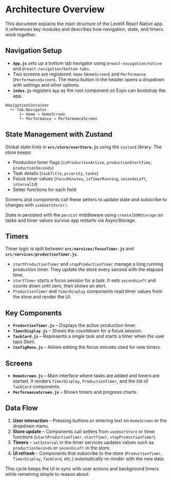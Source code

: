 # Architecture Overview

This document explains the main structure of the LevelX React Native app. It references key modules and describes how navigation, state, and timers work together.

## Navigation Setup

- **`App.js`** sets up a bottom tab navigator using `@react-navigation/native` and `@react-navigation/bottom-tabs`.
- Two screens are registered: `Home` (`HomeScreen`) and `Performance` (`PerformanceScreen`). The menu button in the header opens a dropdown with settings and other options.
- **`index.js`** registers `App` as the root component so Expo can bootstrap the app.

```
NavigationContainer
  └─ Tab.Navigator
      ├─ Home → HomeScreen
      └─ Performance → PerformanceScreen
```

## State Management with Zustand

Global state lives in **`src/store/userStore.js`** using the `zustand` library. The store keeps:

- Production timer flags (`isProductionActive`, `productionStartTime`, `productionSeconds`)
- Task details (`taskTitle`, `priority`, `tasks`)
- Focus timer values (`focusMinutes`, `isTimerRunning`, `secondsLeft`, `intervalId`)
- Setter functions for each field

Screens and components call these setters to update state and subscribe to changes with `useUserStore()`.

State is persisted with the `persist` middleware using `createJSONStorage` so tasks and timer values survive app restarts via AsyncStorage.

## Timers

Timer logic is split between **`src/services/focusTimer.js`** and **`src/services/productionTimer.js`**.

- `startProductionTimer` and `stopProductionTimer` manage a long running production timer. They update the store every second with the elapsed time.
- `startTimer` starts a focus session for a task. It sets `secondsLeft` and counts down until zero, then shows an alert.
- `ProductionTimer` and `TimerDisplay` components read timer values from the store and render the UI.

## Key Components

- **`ProductionTimer.js`** – Displays the active production timer.
- **`TimerDisplay.js`** – Shows the countdown for a focus session.
- **`TaskCard.js`** – Represents a single task and starts a timer when the user taps *Start*.
- **`ConfigMenu.js`** – Allows editing the focus minutes used for new timers.

## Screens

- **`HomeScreen.js`** – Main interface where tasks are added and timers are started. It renders `TimerDisplay`, `ProductionTimer`, and the list of `TaskCard` components.
- **`PerformanceScreen.js`** – Shows timers and progress charts.

## Data Flow

1. **User interaction** – Pressing buttons or entering text on `HomeScreen` or the dropdown menu.
2. **Store update** – Components call setters from `useUserStore` or timer functions (`startProductionTimer`, `startTimer`, `stopProductionTimer`).
3. **Timers** – `setInterval` in the timer services updates values such as `productionSeconds` or `secondsLeft` in the store.
4. **UI refresh** – Components that subscribe to the store (`ProductionTimer`, `TimerDisplay`, `TaskCard`, etc.) automatically re-render with the new data.

This cycle keeps the UI in sync with user actions and background timers while remaining simple to reason about.
